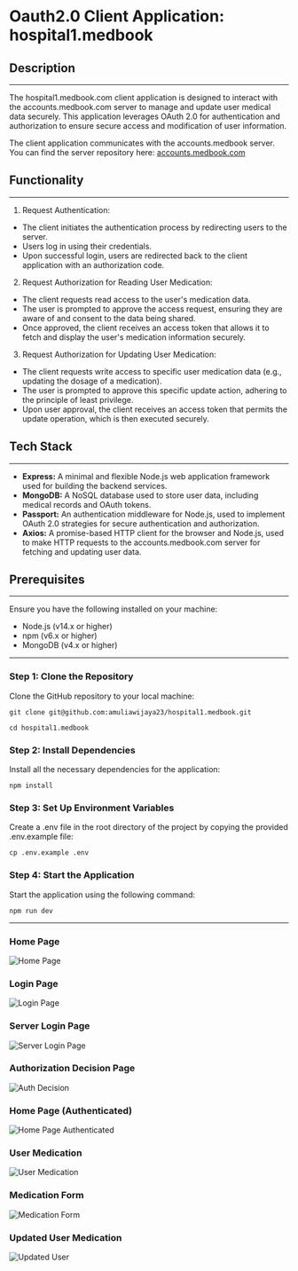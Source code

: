 # Oauth2.0 Client Application: hospital1.medbook

## Description

---

The hospital1.medbook.com client application is designed to interact with the accounts.medbook.com server to manage and update user medical data securely. This application leverages OAuth 2.0 for authentication and authorization to ensure secure access and modification of user information.

The client application communicates with the accounts.medbook server. You can find the server repository here: [accounts.medbook.com](https://github.com/amuliawijaya23/accounts.medbook)

## Functionality

---

1. Request Authentication:

- The client initiates the authentication process by redirecting users to the server.
- Users log in using their credentials.
- Upon successful login, users are redirected back to the client application with an authorization code.

2. Request Authorization for Reading User Medication:

- The client requests read access to the user's medication data.
- The user is prompted to approve the access request, ensuring they are aware of and consent to the data being shared.
- Once approved, the client receives an access token that allows it to fetch and display the user's medication information securely.

3. Request Authorization for Updating User Medication:

- The client requests write access to specific user medication data (e.g., updating the dosage of a medication).
- The user is prompted to approve this specific update action, adhering to the principle of least privilege.
- Upon user approval, the client receives an access token that permits the update operation, which is then executed securely.

## Tech Stack

---

- **Express:** A minimal and flexible Node.js web application framework used for building the backend services.
- **MongoDB:** A NoSQL database used to store user data, including medical records and OAuth tokens.
- **Passport:** An authentication middleware for Node.js, used to implement OAuth 2.0 strategies for secure authentication and authorization.
- **Axios:** A promise-based HTTP client for the browser and Node.js, used to make HTTP requests to the accounts.medbook.com server for fetching and updating user data.

## Prerequisites

---

Ensure you have the following installed on your machine:

- Node.js (v14.x or higher)
- npm (v6.x or higher)
- MongoDB (v4.x or higher)

---

### Step 1: Clone the Repository

Clone the GitHub repository to your local machine:

```
git clone git@github.com:amuliawijaya23/hospital1.medbook.git

cd hospital1.medbook
```

### Step 2: Install Dependencies

Install all the necessary dependencies for the application:

```
npm install
```

### Step 3: Set Up Environment Variables

Create a .env file in the root directory of the project by copying the provided .env.example file:

```
cp .env.example .env
```

### Step 4: Start the Application

Start the application using the following command:

```
npm run dev
```

---

### Home Page

![Home Page](/assets/home-page.png)

### Login Page

![Login Page](/assets/login-page.png)

### Server Login Page

![Server Login Page](/assets/server-login-page.png)

### Authorization Decision Page

![Auth Decision](/assets//authorization-page.png)

### Home Page (Authenticated)

![Home Page Authenticated](/assets/home-page-authenticated.png)

### User Medication

![User Medication](/assets/user-medication-page.png)

### Medication Form

![Medication Form](/assets/medication-form-page.png)

### Updated User Medication

![Updated User](/assets//updated-user-medication.png)

